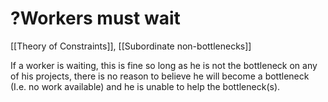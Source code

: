 # ?Workers must wait
[[Theory of Constraints]], [[Subordinate non-bottlenecks]]

If a worker is waiting, this is fine so long as he is not the bottleneck on any of his projects, there is no reason to believe he will become a bottleneck (I.e. no work available) and he is unable to help the bottleneck(s).

<!-- #p1 -->

<!-- {BearID:E5967143-CB16-46AB-8118-928CD4BF9508-1418-000000503F633C67} -->
